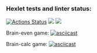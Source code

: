 ### Hexlet tests and linter status:
[![Actions Status](https://github.com/ToLive/frontend-project-lvl1/workflows/hexlet-check/badge.svg)](https://github.com/ToLive/frontend-project-lvl1/actions)
<a href="https://codeclimate.com/github/ToLive/frontend-project-lvl1/maintainability"><img src="https://api.codeclimate.com/v1/badges/6edb1c7d963a34026c7c/maintainability" /></a>
<img src="https://github.com/ToLive/frontend-project-lvl1/workflows/Super-Linter/badge.svg" />

Brain-even game:
[![asciicast](https://asciinema.org/a/382646.svg)](https://asciinema.org/a/382646)

Brain-calc game:
[![asciicast](https://asciinema.org/a/382716.svg)](https://asciinema.org/a/382716)